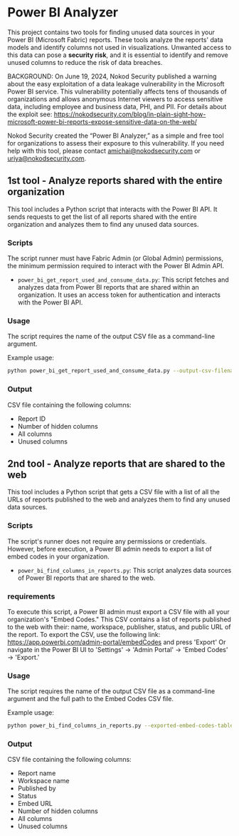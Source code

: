 # Power BI Analyzer

This project contains two tools for finding unused data sources in your Power BI (Microsoft Fabric) reports.
These tools analyze the reports' data models and identify columns not used in visualizations.
Unwanted access to this data can pose a __security risk__, and it is essential to identify and remove unused
columns to reduce the risk of data breaches.

BACKGROUND:
On June 19, 2024, Nokod Security published a warning about the easy exploitation of a data leakage vulnerability in the Microsoft Power BI service. This vulnerability potentially affects tens of thousands of organizations and allows anonymous Internet viewers to access sensitive data, including employee and business data, PHI, and PII. For details about the exploit see: https://nokodsecurity.com/blog/in-plain-sight-how-microsoft-power-bi-reports-expose-sensitive-data-on-the-web/

Nokod Security created the “Power BI Analyzer,” as a simple and free tool for organizations to assess their exposure to this vulnerability. 
If you need help with this tool, please contact amichai@nokodsecurity.com or uriya@nokodsecurity.com.

## 1st tool - Analyze reports shared with the entire organization
This tool includes a Python script that interacts with the Power BI API. It sends requests to get the list of all reports shared with the entire organization and analyzes them to find any unused data sources.

### Scripts
The script runner must have Fabric Admin (or Global Admin) permissions, the minimum permission required to interact with the Power BI Admin API.

- `power_bi_get_report_used_and_consume_data.py`: This script fetches and analyzes data from Power BI reports that are shared within an organization. It uses an access token for authentication and interacts with the Power BI API.

### Usage

The script requires the name of the output CSV file as a command-line argument.


Example usage:

```bash
python power_bi_get_report_used_and_consume_data.py --output-csv-filename output.csv
```

### Output
CSV file containing the following columns:
* Report ID
* Number of hidden columns
* All columns
* Unused columns

## 2nd tool - Analyze reports that are shared to the web
This tool includes a Python script that gets a CSV file with a list of all the URLs of reports published to the web and analyzes them to find any unused data sources.

### Scripts
The script's runner does not require any permissions or credentials. However, before execution, a Power BI admin needs to export a list of embed codes in your organization.

- `power_bi_find_columns_in_reports.py`: This script analyzes data sources of Power BI reports that are shared to the web.

### requirements
To execute this script, a Power BI admin must export a CSV file with all your organization's "Embed Codes."
This CSV contains a list of reports published to the web with their: name, workspace, publisher, status, and public URL
of the report. To export the CSV, use the following link: https://app.powerbi.com/admin-portal/embedCodes and press
'Export' Or navigate in the Power BI UI to 'Settings' -> 'Admin Portal' -> 'Embed Codes' -> 'Export.'
### Usage

The script requires the name of the output CSV file as a command-line argument and the full path to the Embed Codes CSV file.

Example usage:

```bash
python power_bi_find_columns_in_reports.py --exported-embed-codes-table "C:\Users\MyUserName\Downloads\Embed Codes.csv" --output-csv-filename "C:\Users\MyUserName\Downloads\output.csv"
```

### Output
CSV file containing the following columns:
* Report name 
* Workspace name
* Published by
* Status
* Embed URL
* Number of hidden columns
* All columns
* Unused columns
